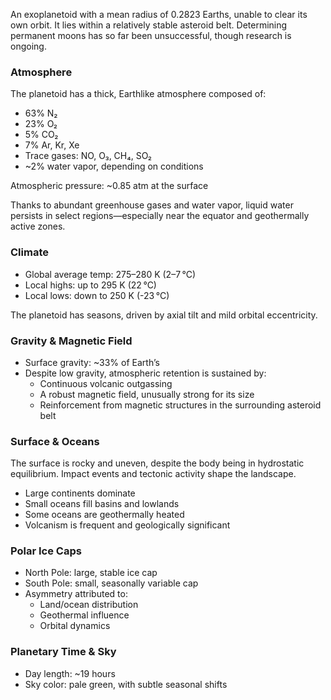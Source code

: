 An exoplanetoid with a mean radius of 0.2823 Earths, unable to clear its own orbit. It lies within a relatively stable asteroid belt. Determining permanent moons has so far been unsuccessful, though research is ongoing.

### Atmosphere

The planetoid has a thick, Earthlike atmosphere composed of:

- 63% N₂  
- 23% O₂  
- 5% CO₂  
- 7% Ar, Kr, Xe  
- Trace gases: NO, O₃, CH₄, SO₂  
- ~2% water vapor, depending on conditions

Atmospheric pressure: ~0.85 atm at the surface

Thanks to abundant greenhouse gases and water vapor, liquid water persists in select regions—especially near the equator and geothermally active zones.

### Climate

- Global average temp: 275–280 K (2–7 °C)  
- Local highs: up to 295 K (22 °C)  
- Local lows: down to 250 K (-23 °C)

The planetoid has seasons, driven by axial tilt and mild orbital eccentricity.

### Gravity & Magnetic Field

- Surface gravity: ~33% of Earth’s  
- Despite low gravity, atmospheric retention is sustained by:  
  - Continuous volcanic outgassing  
  - A robust magnetic field, unusually strong for its size  
  - Reinforcement from magnetic structures in the surrounding asteroid belt

### Surface & Oceans

The surface is rocky and uneven, despite the body being in hydrostatic equilibrium. Impact events and tectonic activity shape the landscape.

- Large continents dominate
- Small oceans fill basins and lowlands
- Some oceans are geothermally heated
- Volcanism is frequent and geologically significant

### Polar Ice Caps

- North Pole: large, stable ice cap  
- South Pole: small, seasonally variable cap  
- Asymmetry attributed to:
  - Land/ocean distribution  
  - Geothermal influence  
  - Orbital dynamics

### Planetary Time & Sky

- Day length: ~19 hours  
- Sky color: pale green, with subtle seasonal shifts